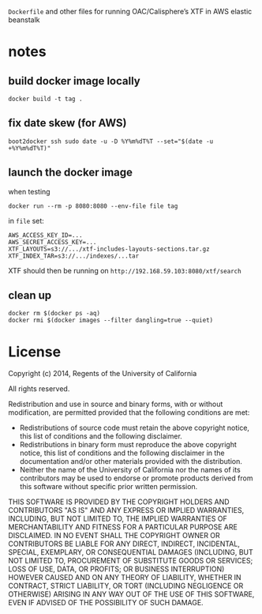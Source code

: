 `Dockerfile` and other files for running OAC/Calisphere’s XTF in
AWS elastic beanstalk

# notes

## build docker image locally

```
docker build -t tag .
```

## fix date skew (for AWS)

```
boot2docker ssh sudo date -u -D %Y%m%dT%T --set="$(date -u +%Y%m%dT%T)"
```

## launch the docker image

when testing

```
docker run --rm -p 8080:8080 --env-file file tag
```

in `file` set:
```
AWS_ACCESS_KEY_ID=...
AWS_SECRET_ACCESS_KEY=...
XTF_LAYOUTS=s3://.../xtf-includes-layouts-sections.tar.gz
XTF_INDEX_TAR=s3://.../indexes/...tar
```

XTF should then be running on `http://192.168.59.103:8080/xtf/search`

## clean up

```
docker rm $(docker ps -aq)
docker rmi $(docker images --filter dangling=true --quiet)
```

# License

Copyright (c) 2014, Regents of the University of California

All rights reserved.

Redistribution and use in source and binary forms, with or without
modification, are permitted provided that the following conditions are
met:

 - Redistributions of source code must retain the above copyright notice,
   this list of conditions and the following disclaimer.
 - Redistributions in binary form must reproduce the above copyright
   notice, this list of conditions and the following disclaimer in the
   documentation and/or other materials provided with the distribution.
 - Neither the name of the University of California nor the names of its
   contributors may be used to endorse or promote products derived from
   this software without specific prior written permission.

THIS SOFTWARE IS PROVIDED BY THE COPYRIGHT HOLDERS AND CONTRIBUTORS "AS IS"
AND ANY EXPRESS OR IMPLIED WARRANTIES, INCLUDING, BUT NOT LIMITED TO, THE
IMPLIED WARRANTIES OF MERCHANTABILITY AND FITNESS FOR A PARTICULAR PURPOSE
ARE DISCLAIMED. IN NO EVENT SHALL THE COPYRIGHT OWNER OR CONTRIBUTORS BE
LIABLE FOR ANY DIRECT, INDIRECT, INCIDENTAL, SPECIAL, EXEMPLARY, OR
CONSEQUENTIAL DAMAGES (INCLUDING, BUT NOT LIMITED TO, PROCUREMENT OF
SUBSTITUTE GOODS OR SERVICES; LOSS OF USE, DATA, OR PROFITS; OR BUSINESS
INTERRUPTION) HOWEVER CAUSED AND ON ANY THEORY OF LIABILITY, WHETHER IN
CONTRACT, STRICT LIABILITY, OR TORT (INCLUDING NEGLIGENCE OR OTHERWISE)
ARISING IN ANY WAY OUT OF THE USE OF THIS SOFTWARE, EVEN IF ADVISED OF THE
POSSIBILITY OF SUCH DAMAGE.

